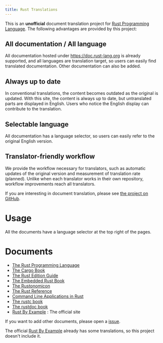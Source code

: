 ```yaml
---
title: Rust Translations
---
```


This is an **unofficial** document translation project for [Rust Programming Language](https://rust-lang.org).
The following advantages are provided by this project:

## All documentation / All language
All documentation hosted under https://doc.rust-lang.org is already supported, and all languages are translation target, so users can easily find translated documentation. Other documentation can also be added.

## Always up to date
In conventional translations, the content becomes outdated as the original is updated. With this site, the content is always up to date, but untranslated parts are displayed in English. Users who notice the English display can contribute to the translation.

## Selectable language
All documentation has a language selector, so users can easily refer to the original English version.

## Translator-friendly workflow
We provide the workflow necessary for translators, such as automatic updates of the original version and measurement of translation rate (planned). Unlike when each translator works in their own repository, workflow improvements reach all translators.

If you are interesting in document translation, please see [the project on GitHub](https://github.com/rust-lang-translations/project).

# Usage

All the documents have a language selector at the top right of the pages.

# Documents

* [The Rust Programming Language](https://rust-lang-translations.org/book)
* [The Cargo Book](https://rust-lang-translations.org/cargo)
* [The Rust Edition Guide](https://rust-lang-translations.org/edition-guide)
* [The Embedded Rust Book](https://rust-lang-translations.org/embedded-book)
* [The Rustonomicon](https://rust-lang-translations.org/nomicon)
* [The Rust Reference](https://rust-lang-translations.org/reference)
* [Command Line Applications in Rust](https://rust-lang-translations.org/rust-cli)
* [The rustc book](https://rust-lang-translations.org/rustc)
* [The rustdoc book](https://rust-lang-translations.org/rustdoc)
* [Rust By Example](https://doc.rust-lang.org/rust-by-example) : The official site

If you want to add other documents, please open a [issue](https://github.com/rust-lang-translations/project/issues).

The official [Rust By Example](https://doc.rust-lang.org/rust-by-example) already has some translations, so this project doesn't include it.
